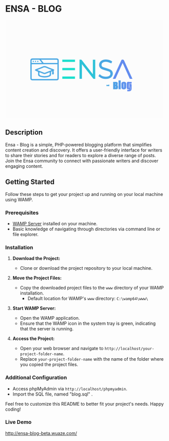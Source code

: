 # ENSA - BLOG

![Project Logo](css/ensablog-bg.png)

## Description

Ensa - Blog is a simple, PHP-powered blogging platform that simplifies content creation and discovery. It offers a user-friendly interface for writers to share their stories and for readers to explore a diverse range of posts. Join the Ensa community to connect with passionate writers and discover engaging content.

## Getting Started

Follow these steps to get your project up and running on your local machine using WAMP.

### Prerequisites

- [WAMP Server](http://www.wampserver.com/) installed on your machine.
- Basic knowledge of navigating through directories via command line or file explorer.

### Installation

1. **Download the Project:**
   - Clone or download the project repository to your local machine.

2. **Move the Project Files:**
   - Copy the downloaded project files to the `www` directory of your WAMP installation.
     - Default location for WAMP's `www` directory: `C:\wamp64\www\`

3. **Start WAMP Server:**
   - Open the WAMP application.
   - Ensure that the WAMP icon in the system tray is green, indicating that the server is running.

4. **Access the Project:**
   - Open your web browser and navigate to `http://localhost/your-project-folder-name`.
   - Replace `your-project-folder-name` with the name of the folder where you copied the project files.

### Additional Configuration
  - Access phpMyAdmin via `http://localhost/phpmyadmin`.
  - Import the SQL file, named "blog.sql" .


Feel free to customize this README to better fit your project's needs. Happy coding!

### Live Demo
http://ensa-blog-beta.wuaze.com/


